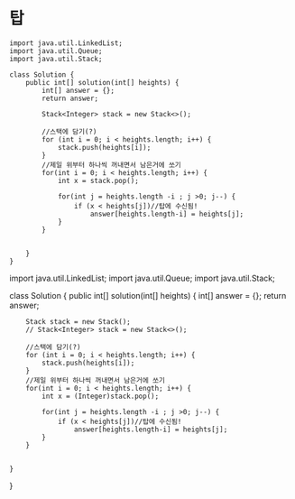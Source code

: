 # 탑
```
import java.util.LinkedList;
import java.util.Queue;
import java.util.Stack;

class Solution {
    public int[] solution(int[] heights) {
        int[] answer = {};
        return answer;
        
        Stack<Integer> stack = new Stack<>();
        
        //스택에 담기(?)
        for (int i = 0; i < heights.length; i++) {
            stack.push(heights[i]);
        }
        //제일 위부터 하나씩 꺼내면서 남은거에 쏘기
        for(int i = 0; i < heights.length; i++) {
            int x = stack.pop();
            
            for(int j = heights.length -i ; j >0; j--) {
                if (x < heights[j])//탑에 수신됨!
                    answer[heights.length-i] = heights[j];
            }
        }
        
        
    }
}
```

import java.util.LinkedList;
import java.util.Queue;
import java.util.Stack;

class Solution {
    public int[] solution(int[] heights) {
        int[] answer = {};
        return answer;
        
        Stack stack = new Stack();
        // Stack<Integer> stack = new Stack<>();
        
        //스택에 담기(?)
        for (int i = 0; i < heights.length; i++) {
            stack.push(heights[i]);
        }
        //제일 위부터 하나씩 꺼내면서 남은거에 쏘기
        for(int i = 0; i < heights.length; i++) {
            int x = (Integer)stack.pop();
            
            for(int j = heights.length -i ; j >0; j--) {
                if (x < heights[j])//탑에 수신됨!
                    answer[heights.length-i] = heights[j];
            }
        }
        
        
    }
}